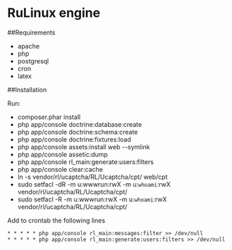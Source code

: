 RuLinux engine
=======

##Requirements

* apache
* php
* postgresql
* cron
* latex

##Installation

Run:

* composer.phar install
* php app/console doctrine:database:create
* php app/console doctrine:schema:create
* php app/console doctrine:fixtures:load
* php app/console assets:install web --symlink
* php app/console assetic:dump
* php app/console rl_main:generate:users:filters
* php app/console clear:cache
* ln -s vendor/rl/ucaptcha/RL/Ucaptcha/cpt/ web/cpt
* sudo setfacl -dR -m u:wwwrun:rwX -m u:`whoami`:rwX vendor/rl/ucaptcha/RL/Ucaptcha/cpt/
* sudo setfacl -R -m u:wwwrun:rwX -m u:`whoami`:rwX vendor/rl/ucaptcha/RL/Ucaptcha/cpt/


Add to crontab the following lines

    * * * * * php app/console rl_main:messages:filter >> /dev/null
    * * * * * php app/console rl_main:generate:users:filters >> /dev/null
